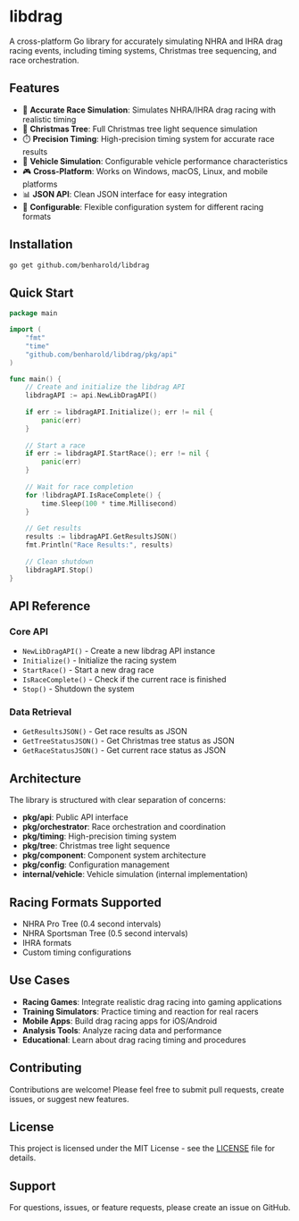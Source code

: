 # libdrag

A cross-platform Go library for accurately simulating NHRA and IHRA drag racing events, including timing systems, Christmas tree sequencing, and race orchestration.

## Features

- 🏁 **Accurate Race Simulation**: Simulates NHRA/IHRA drag racing with realistic timing
- 🚦 **Christmas Tree**: Full Christmas tree light sequence simulation
- ⏱️ **Precision Timing**: High-precision timing system for accurate race results
- 🚗 **Vehicle Simulation**: Configurable vehicle performance characteristics
- 🎮 **Cross-Platform**: Works on Windows, macOS, Linux, and mobile platforms
- 📊 **JSON API**: Clean JSON interface for easy integration
- 🔧 **Configurable**: Flexible configuration system for different racing formats

## Installation

```bash
go get github.com/benharold/libdrag
```

## Quick Start

```go
package main

import (
    "fmt"
    "time"
    "github.com/benharold/libdrag/pkg/api"
)

func main() {
    // Create and initialize the libdrag API
    libdragAPI := api.NewLibDragAPI()
    
    if err := libdragAPI.Initialize(); err != nil {
        panic(err)
    }
    
    // Start a race
    if err := libdragAPI.StartRace(); err != nil {
        panic(err)
    }
    
    // Wait for race completion
    for !libdragAPI.IsRaceComplete() {
        time.Sleep(100 * time.Millisecond)
    }
    
    // Get results
    results := libdragAPI.GetResultsJSON()
    fmt.Println("Race Results:", results)
    
    // Clean shutdown
    libdragAPI.Stop()
}
```

## API Reference

### Core API

- `NewLibDragAPI()` - Create a new libdrag API instance
- `Initialize()` - Initialize the racing system
- `StartRace()` - Start a new drag race
- `IsRaceComplete()` - Check if the current race is finished
- `Stop()` - Shutdown the system

### Data Retrieval

- `GetResultsJSON()` - Get race results as JSON
- `GetTreeStatusJSON()` - Get Christmas tree status as JSON
- `GetRaceStatusJSON()` - Get current race status as JSON

## Architecture

The library is structured with clear separation of concerns:

- **pkg/api**: Public API interface
- **pkg/orchestrator**: Race orchestration and coordination
- **pkg/timing**: High-precision timing system
- **pkg/tree**: Christmas tree light sequence
- **pkg/component**: Component system architecture
- **pkg/config**: Configuration management
- **internal/vehicle**: Vehicle simulation (internal implementation)

## Racing Formats Supported

- NHRA Pro Tree (0.4 second intervals)
- NHRA Sportsman Tree (0.5 second intervals)
- IHRA formats
- Custom timing configurations

## Use Cases

- **Racing Games**: Integrate realistic drag racing into gaming applications
- **Training Simulators**: Practice timing and reaction for real racers
- **Mobile Apps**: Build drag racing apps for iOS/Android
- **Analysis Tools**: Analyze racing data and performance
- **Educational**: Learn about drag racing timing and procedures

## Contributing

Contributions are welcome! Please feel free to submit pull requests, create issues, or suggest new features.

## License

This project is licensed under the MIT License - see the [LICENSE](LICENSE) file for details.

## Support

For questions, issues, or feature requests, please create an issue on GitHub.
